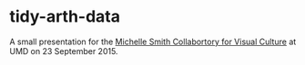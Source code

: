 # tidy-arth-data

A small presentation for the [Michelle Smith Collabortory for Visual Culture](http://michellesmithcollaboratory.umd.edu/) at UMD on 23 September 2015.
